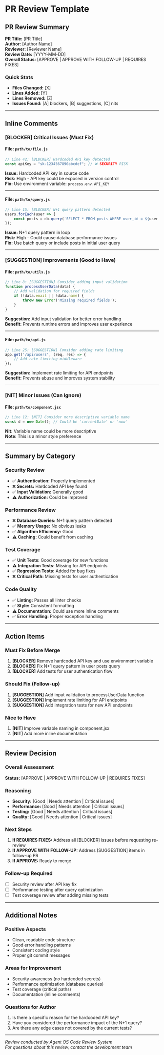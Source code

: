 # PR Review Template

## PR Review Summary

**PR Title:** [PR Title]  
**Author:** [Author Name]  
**Reviewer:** [Reviewer Name]  
**Review Date:** [YYYY-MM-DD]  
**Overall Status:** [APPROVE | APPROVE WITH FOLLOW-UP | REQUIRES FIXES]

### Quick Stats
- **Files Changed:** [X]
- **Lines Added:** [Y]
- **Lines Removed:** [Z]
- **Issues Found:** [A] blockers, [B] suggestions, [C] nits

---

## Inline Comments

### [BLOCKER] Critical Issues (Must Fix)

#### File: `path/to/file.js`
```javascript
// Line 42: [BLOCKER] Hardcoded API key detected
const apiKey = "sk-1234567890abcdef"; // ❌ SECURITY RISK
```

**Issue:** Hardcoded API key in source code  
**Risk:** High - API key could be exposed in version control  
**Fix:** Use environment variable: `process.env.API_KEY`

---

#### File: `path/to/query.js`
```javascript
// Line 15: [BLOCKER] N+1 query pattern detected
users.forEach(user => {
    const posts = db.query(`SELECT * FROM posts WHERE user_id = ${user.id}`); // ❌ PERFORMANCE RISK
});
```

**Issue:** N+1 query pattern in loop  
**Risk:** High - Could cause database performance issues  
**Fix:** Use batch query or include posts in initial user query

---

### [SUGGESTION] Improvements (Good to Have)

#### File: `path/to/utils.js`
```javascript
// Line 8: [SUGGESTION] Consider adding input validation
function processUserData(data) {
    // Add validation for required fields
    if (!data.email || !data.name) {
        throw new Error('Missing required fields');
    }
}
```

**Suggestion:** Add input validation for better error handling  
**Benefit:** Prevents runtime errors and improves user experience

---

#### File: `path/to/api.js`
```javascript
// Line 25: [SUGGESTION] Consider adding rate limiting
app.get('/api/users', (req, res) => {
    // Add rate limiting middleware
});
```

**Suggestion:** Implement rate limiting for API endpoints  
**Benefit:** Prevents abuse and improves system stability

---

### [NIT] Minor Issues (Can Ignore)

#### File: `path/to/component.jsx`
```javascript
// Line 12: [NIT] Consider more descriptive variable name
const d = new Date(); // Could be 'currentDate' or 'now'
```

**Nit:** Variable name could be more descriptive  
**Note:** This is a minor style preference

---

## Summary by Category

### Security Review
- ✅ **Authentication:** Properly implemented
- ❌ **Secrets:** Hardcoded API key found
- ✅ **Input Validation:** Generally good
- ⚠️ **Authorization:** Could be improved

### Performance Review
- ❌ **Database Queries:** N+1 query pattern detected
- ✅ **Memory Usage:** No obvious leaks
- ✅ **Algorithm Efficiency:** Good
- ⚠️ **Caching:** Could benefit from caching

### Test Coverage
- ✅ **Unit Tests:** Good coverage for new functions
- ⚠️ **Integration Tests:** Missing for API endpoints
- ✅ **Regression Tests:** Added for bug fixes
- ❌ **Critical Path:** Missing tests for user authentication

### Code Quality
- ✅ **Linting:** Passes all linter checks
- ✅ **Style:** Consistent formatting
- ⚠️ **Documentation:** Could use more inline comments
- ✅ **Error Handling:** Proper exception handling

---

## Action Items

### Must Fix Before Merge
1. **[BLOCKER]** Remove hardcoded API key and use environment variable
2. **[BLOCKER]** Fix N+1 query pattern in user posts query
3. **[BLOCKER]** Add tests for user authentication flow

### Should Fix (Follow-up)
1. **[SUGGESTION]** Add input validation to processUserData function
2. **[SUGGESTION]** Implement rate limiting for API endpoints
3. **[SUGGESTION]** Add integration tests for new API endpoints

### Nice to Have
1. **[NIT]** Improve variable naming in component.jsx
2. **[NIT]** Add more inline documentation

---

## Review Decision

### Overall Assessment
**Status:** [APPROVE | APPROVE WITH FOLLOW-UP | REQUIRES FIXES]

### Reasoning
- **Security:** [Good | Needs attention | Critical issues]
- **Performance:** [Good | Needs attention | Critical issues]
- **Testing:** [Good | Needs attention | Critical issues]
- **Quality:** [Good | Needs attention | Critical issues]

### Next Steps
1. **If REQUIRES FIXES:** Address all [BLOCKER] issues before requesting re-review
2. **If APPROVE WITH FOLLOW-UP:** Address [SUGGESTION] items in follow-up PR
3. **If APPROVE:** Ready to merge

### Follow-up Required
- [ ] Security review after API key fix
- [ ] Performance testing after query optimization
- [ ] Test coverage review after adding missing tests

---

## Additional Notes

### Positive Aspects
- Clean, readable code structure
- Good error handling patterns
- Consistent coding style
- Proper git commit messages

### Areas for Improvement
- Security awareness (no hardcoded secrets)
- Performance optimization (database queries)
- Test coverage (critical paths)
- Documentation (inline comments)

### Questions for Author
1. Is there a specific reason for the hardcoded API key?
2. Have you considered the performance impact of the N+1 query?
3. Are there any edge cases not covered by the current tests?

---

*Review conducted by Agent OS Code Review System*  
*For questions about this review, contact the development team*
